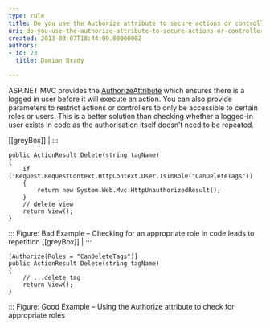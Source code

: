 ```yaml
---
type: rule
title: Do you use the Authorize attribute to secure actions or controllers?
uri: do-you-use-the-authorize-attribute-to-secure-actions-or-controllers
created: 2013-03-07T18:44:09.0000000Z
authors:
- id: 23
  title: Damian Brady

---
```


ASP.NET MVC provides the [AuthorizeAttribute](https&#58;//msdn.microsoft.com/en-us/library/system.web.mvc.authorizeattribute.aspx) which ensures there is a logged in user before it will execute an action. You can also provide parameters to restrict actions or controllers to only be accessible to certain roles or users. This is a better solution than checking whether a logged-in user exists in code as the authorisation itself doesn’t need to be repeated.
 
[[greyBox]]
| :::


```
public ActionResult Delete(string tagName)
{
    if (!Request.RequestContext.HttpContext.User.IsInRole("CanDeleteTags"))
    {
        return new System.Web.Mvc.HttpUnauthorizedResult();
    }
    // delete view
    return View();
}
```


:::
Figure: Bad Example – Checking for an appropriate role in code leads to repetition 
[[greyBox]]
| :::


```
[Authorize(Roles = "CanDeleteTags")]
public ActionResult Delete(string tagName)
{
    // ...delete tag
    return View();
}
```


:::
Figure: Good Example – Using the Authorize attribute to check for appropriate roles
